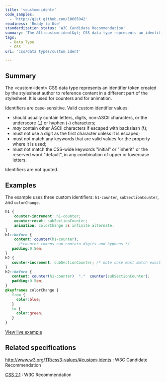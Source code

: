 ```yaml
---
title: '<custom-ident>'
code_samples:
  - 'http://gist.github.com/10605942'
readiness: 'Ready to Use'
standardization_status: 'W3C Candidate Recommendation'
summary: 'The &lt;custom-ident&gt; CSS data type represents an identifier token created by the stylesheet author to reference content in a different part of the stylesheet.  It is used for counters and for animation.'
tags:
  - Data_Type
  - CSS
uri: 'css/data types/custom ident'

---
```

## Summary

The &lt;custom-ident&gt; CSS data type represents an identifier token created by the stylesheet author to reference content in a different part of the stylesheet. It is used for counters and for animation.

 Identifiers are case-sensitive. Valid custom identifier values:

-   should usually contain letters, digits, non-ASCII characters, or the underscore (**\_**) or hyphen (**-**) characters;
-   *may* contain other ASCII characters if escaped with backslash (**\\**);
-   must not use a digit as the first character unless it is escaped;
-   must not match any keywords that are valid values for the property where it is used;
-   must not match the CSS-wide keywords "initial" or "inherit" or the reserved word "default", in any combination of upper or lowercase letters.

Identifiers are not quoted.

## Examples

The example uses three custom identifiers: `h1-counter`, `subSectionCounter`, and `colorChange`.

``` css
h1 {
    counter-increment: h1-counter;
    counter-reset: subSectionCounter;
    animation: colorChange 3s infinite alternate;
}
h1::before {
    content: counter(h1-counter);
      /*counter tokens can contain digits and hyphens */
   padding:0.5em;
}
h2 {
   counter-increment: subSectionCounter; /* note case must match exactly */
}
h2::before {
   content: counter(h1-counter)  "."  counter(subSectionCounter);
   padding:0.5em;
}
@keyframes colorChange {
   from {
     color:blue;
   }
   to {
     color:green;
   }
}
```

[View live example](http://gist.github.com/10605942)

## Related specifications

<http://www.w3.org/TR/css3-values/#custom-idents>
:   W3C Candidate Recommendation

[CSS 2.1](http://www.w3.org/TR/CSS21/syndata.html#counter)
:   W3C Recommendation
